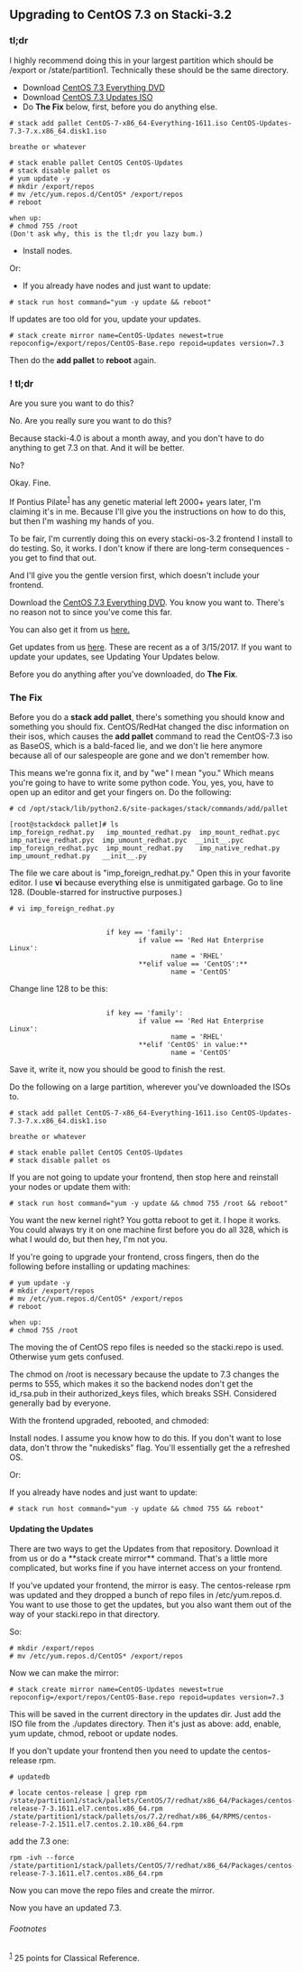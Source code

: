 <h2>Upgrading to CentOS 7.3 on Stacki-3.2</h2>

<h3>tl;dr</h3>
I highly recommend doing this in your largest partition which should be /export or /state/partition1. Technically these should be the same directory.

* Download [CentOS 7.3 Everything DVD](http://isoredirect.centos.org/centos/7/isos/x86_64/CentOS-7-x86_64-Everything-1611.iso)
* Download [CentOS 7.3 Updates ISO](https://s3.amazonaws.com/stacki/public/os/centos/7/CentOS-Updates-7.3-7.x.x86_64.disk1.iso)
* Do **The Fix** below, first, before you do anything else.

```
# stack add pallet CentOS-7-x86_64-Everything-1611.iso CentOS-Updates-7.3-7.x.x86_64.disk1.iso

breathe or whatever

# stack enable pallet CentOS CentOS-Updates
# stack disable pallet os
# yum update -y
# mkdir /export/repos
# mv /etc/yum.repos.d/CentOS* /export/repos
# reboot

when up:
# chmod 755 /root 
(Don't ask why, this is the tl;dr you lazy bum.)
```
* Install nodes.

Or:

* If you already have nodes and just want to update: 

```
# stack run host command="yum -y update && reboot"
```

If updates are too old for you, update your updates.
```
# stack create mirror name=CentOS-Updates newest=true repoconfig=/export/repos/CentOS-Base.repo repoid=updates version=7.3
```
Then do the **add pallet** to **reboot** again.

<h3> ! tl;dr </h3>

Are you sure you want to do this?

No. Are you really sure you want to do this?

Because stacki-4.0 is about a month away, and you don't have to do anything to get 7.3 on that. And it will be better.

No?

Okay. Fine. 

If Pontius Pilate<sup name="a1">[1](#f1)</sup> has any genetic material left 2000+ years later, I'm claiming it's in me. Because I'll give you the instructions on how to do this, but then I'm washing my hands of you.

To be fair, I'm currently doing this on every stacki-os-3.2 frontend I install to do testing. So, it works. I don't know if there are long-term consequences - you get to find that out. 

And I'll give you the gentle version first, which doesn't include your frontend. 

Download the [CentOS 7.3 Everything DVD](http://isoredirect.centos.org/centos/7/isos/x86_64/CentOS-7-x86_64-Everything-1611.iso). You know you want to. There's no reason not to since you've come this far.

You can also get it from us [here.](https://s3.amazonaws.com/stacki/public/os/centos/7/CentOS-7-x86_64-Everything-1611.iso)

Get updates from us [here](https://s3.amazonaws.com/stacki/public/os/centos/7/CentOS-Updates-7.3-7.x.x86_64.disk1.iso). These are recent as a of 3/15/2017. If you want to update your updates, see Updating Your Updates below.

Before you do anything after you've downloaded, do **The Fix**.

<h3>The Fix</h3>
Before you do a <b>stack add pallet</b>, there's something you should know and something you should fix. CentOS/RedHat changed the disc information on their isos, which causes the <b>add pallet</b> command to read the CentOS-7.3 iso as BaseOS, which is a bald-faced lie, and we don't lie here anymore because all of our salespeople are gone and we don't remember how. 

This means we're gonna fix it, and by "we" I mean "you." Which means you're going to have to write some python code. You, yes, you, have to open up an editor and get your fingers on. Do the following:

```
# cd /opt/stack/lib/python2.6/site-packages/stack/commands/add/pallet

[root@stackdock pallet]# ls
imp_foreign_redhat.py   imp_mounted_redhat.py  imp_mount_redhat.pyc  imp_native_redhat.pyc  imp_umount_redhat.pyc  __init__.pyc
imp_foreign_redhat.pyc  imp_mount_redhat.py    imp_native_redhat.py  imp_umount_redhat.py   __init__.py

```

The file we care about is "imp_foreign_redhat.py." Open this in your favorite editor. I use **vi** because everything else is unmitigated garbage. Go to line 128. (Double-starred for instructive purposes.)

```
# vi imp_foreign_redhat.py


                        if key == 'family':
                                if value == 'Red Hat Enterprise Linux':
                                        name = 'RHEL'
                                **elif value == 'CentOS':**
                                        name = 'CentOS'
```

Change line 128 to be this:

```

                        if key == 'family':
                                if value == 'Red Hat Enterprise Linux':
                                        name = 'RHEL'
                                **elif 'CentOS' in value:**
                                        name = 'CentOS'
```

Save it, write it, now you should be good to finish the rest. 

Do the following on a large partition, wherever you've downloaded the ISOs to.

```
# stack add pallet CentOS-7-x86_64-Everything-1611.iso CentOS-Updates-7.3-7.x.x86_64.disk1.iso

breathe or whatever

# stack enable pallet CentOS CentOS-Updates
# stack disable pallet os
```

If you are not going to update your frontend, then stop here and reinstall your nodes or update them with:

```
# stack run host command="yum -y update && chmod 755 /root && reboot"
```
You want the new kernel right? You gotta reboot to get it. I hope it works. You could always try it on one machine first before you do all 328, which is what I would do, but then hey, I'm not you.

If you're going to upgrade your frontend, cross fingers, then do the following before installing or updating machines:

```
# yum update -y
# mkdir /export/repos
# mv /etc/yum.repos.d/CentOS* /export/repos
# reboot

when up:
# chmod 755 /root 
```

The moving the of CentOS repo files is needed so the stacki.repo is used. Otherwise yum gets confused.

The chmod on /root is necessary because the update to 7.3 changes the perms to 555, which makes it so the backend nodes don't get the id_rsa.pub in their authorized_keys files, which breaks SSH. Considered generally bad by everyone.

With the frontend upgraded, rebooted, and chmoded:

Install nodes. I assume you know how to do this. If you don't want to lose data, don't throw the "nukedisks" flag. You'll essentially get the a refreshed OS.

Or:

If you already have nodes and just want to update: 

```
# stack run host command="yum -y update && chmod 755 && reboot"
```

<h4>Updating the Updates</h4>
There are two ways to get the Updates from that repository. Download it from us or do a **stack create mirror** command. That's a little more complicated, but works fine if you have internet access on your frontend.

If you've updated your frontend, the mirror is easy. The centos-release rpm was updated and they dropped a bunch of repo files in /etc/yum.repos.d. You want to use those to get the updates, but you also want them out of the way of your stacki.repo in that directory.

So:
```
# mkdir /export/repos
# mv /etc/yum.repos.d/CentOS* /export/repos
```
Now we can make the mirror:
```
# stack create mirror name=CentOS-Updates newest=true repoconfig=/export/repos/CentOS-Base.repo repoid=updates version=7.3
```
This will be saved in the current directory in the updates dir. Just add the ISO file from the ./updates directory. Then it's just as above: add, enable, yum update, chmod, reboot or update nodes.

If you don't update your frontend then you need to update the centos-release rpm.

```
# updatedb

# locate centos-release | grep rpm
/state/partition1/stack/pallets/CentOS/7/redhat/x86_64/Packages/centos-release-7-3.1611.el7.centos.x86_64.rpm
/state/partition1/stack/pallets/os/7.2/redhat/x86_64/RPMS/centos-release-7-2.1511.el7.centos.2.10.x86_64.rpm
```

add the 7.3 one:

```
rpm -ivh --force /state/partition1/stack/pallets/CentOS/7/redhat/x86_64/Packages/centos-release-7-3.1611.el7.centos.x86_64.rpm
```

Now you can move the repo files and create the mirror.

Now you have an updated 7.3. 

<h6>Footnotes</h6>

<sup name="f1">[1](#a1)</sup> 25 points for Classical Reference.